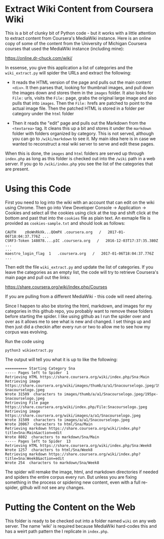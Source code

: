 # Extract Wiki Content from Coursera Wiki

This is a bit of clunky bit of Python code - but it works with a little attention to extract
content from Coursera's MediaWiki instance.  Here is an online copy of some of the content
from the University of Michigan Coursera courses that used the MediaWiki instance (including
mine):

https://online.dr-chuck.com/wiki/

In essense, you give this application a list of categories and the `wiki_extract.py` will
spider the URLs and extract the following:

* It reads the HTML version of the page and pulls out the main content `<div>`.  It then parses
that, looking for thumbnail images, and pull down the images down and stores them in the `images`
folder. It also looks for `File:` urls, visits the `File:` page, grabs the original large image
and also pulls that into `images`.  Then the `File:` hrefs are patched to point to the actual
image file.  Then the patched HTML is stored in a folder per category under the `html` folder

* Then it reads the "edit" page and pulls out the Markdown from the `<textarea>` tag.  It cleans 
this up a bit and stores it under the `markdown` folder with folders organized by category.  This
is not served, although you can go to `/wiki/markdown` to see it.  My main idea here is in case
we wanted to reconstruct a real wiki server to serve and edit these pages.

When this is done, the `images` and `html` folders are served up through `index.php` as long as 
this folder is checked out into the `/wiki` path in a web server.  If you go to `/wiki/index.php`
you see the list of the categories that are present.

# Using this Code

First you need to log into the wiki with an account that can edit on the wiki using Chrome.
Then go into View Developer Console -> Application -> Cookies and select all 
the cookies using click at the top and shift click at the bottom and past that 
into the `cookies` file as plain text.  An exmaple file is provided as `cookies-sample.txt`
and should look as follows:

    CAUTH    z0oWnRkXk...QOmPX .coursera.org   /   2017-01-06T18:04:37.776Z ...
    CSRF3-Token 148078....pIC .coursera.org   /   2016-12-03T17:37:35.380Z  ...
    ...
    maestro_login_flag  1   .coursera.org   /   2017-01-06T18:04:37.776Z ...

Then edit the file `wiki_extract.py` and update the list of categories.  If you leave 
the categories as an empty list, the code will try to retrieve Coursera's main page
and pull out the links:

https://share.coursera.org/wiki/index.php/Courses

If you are pulling from a different MediaWiki - this code will need altering.

Since I happen to also be storing the html, markdown, and images for my categories
in this github repo, you probably want to remove these folders before starting the spider.
I like using github as I run the spider over and over as it allows me to see 
what is new and changed.  I set things up and then just did a checkin after every
run or two to allow me to see how my corpus was evolving.

Run the code using

    python3 wikiextract.py
    
The output will tell you what it is up to like the following:

    ========== Starting Category Sna
    ----- Pages left to Spider  1
    Retrieving HTML https://share.coursera.org/wiki/index.php/Sna:Main
    Retrieving image https://share.coursera.org/wiki/images/thumb/a/a1/Snacourselogo.jpeg/195px-Snacourselogo.jpeg
    Wrote 31509  characters to images/thumb/a/a1/Snacourselogo.jpeg/195px-Snacourselogo.jpeg
    Retrieving File page https://share.coursera.org/wiki/index.php/File:Snacourselogo.jpeg
    Retrieving image https://share.coursera.org/wiki/images/a/a1/Snacourselogo.jpeg
    Wrote 31509  characters to images/a/a1/Snacourselogo.jpeg
    Wrote 20067  characters to html/Sna/Main
    Retrieving markdown https://share.coursera.org/wiki/index.php?title=Sna:Main&action=edit
    Wrote 8802  characters to markdown/Sna/Main
    ----- Pages left to Spider  13
    Retrieving HTML https://share.coursera.org/wiki/index.php/Sna:Week8
    Wrote 1257  characters to html/Sna/Week8
    Retrieving markdown https://share.coursera.org/wiki/index.php?title=Sna:Week8&action=edit
    Wrote 254  characters to markdown/Sna/Week8

The spider will remake the image, html, and markdown directories if needed and spiders
the entire corpus every run.   But unless you are fixing something in the process
or spidering new content, even with a full re-spider, github will not see any changes.

# Putting the Content on the Web

This folder is ready to be checked out into a folder named `wiki` on any web server.  The
name 'wiki' is required because MediaWiki hard-codes this and has a weirt path pattern the
I replicate in `index.php`.

